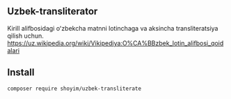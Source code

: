 ## Uzbek-transliterator

Kirill alifbosidagi oʻzbekcha matnni lotinchaga va aksincha transliteratsiya qilish uchun. https://uz.wikipedia.org/wiki/Vikipediya:O%CA%BBzbek_lotin_alifbosi_qoidalari

## Install
<code>composer require shoyim/uzbek-transliterate</code>
